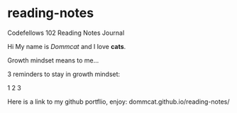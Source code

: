 # reading-notes

Codefellows 102  Reading Notes Journal


Hi My name is *Dommcat* and I love **cats**.

Growth mindset means to me... 

3 reminders to stay in growth mindset: 

1
2
3


Here is a link to my github portflio, enjoy: dommcat.github.io/reading-notes/

 
